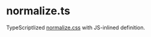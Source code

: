 # normalize.ts

TypeScriptlized [normalize.css](https://necolas.github.io/normalize.css/) with JS-inlined definition.
